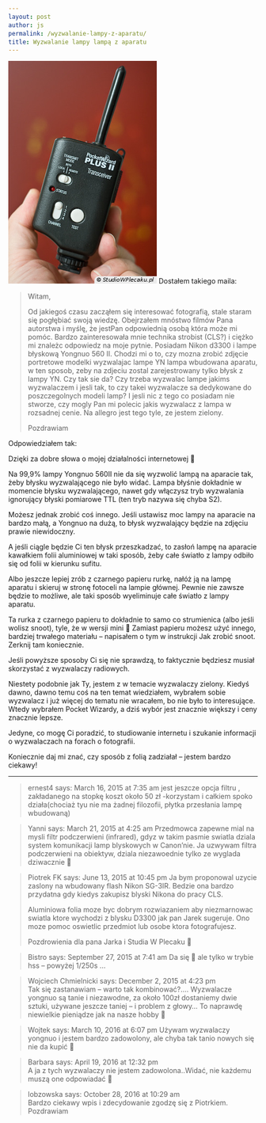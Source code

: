 ```yaml
---
layout: post
author: js
permalink: /wyzwalanie-lampy-z-aparatu/
title: Wyzwalanie lampy lampą z aparatu
---
```

![Pocket Wizard](/assets/img/08-09-26-102.jpg)
Dostałem takiego maila:

> Witam,
> 
> Od jakiegoś czasu zacząłem się interesować fotografią, stale staram się pogłębiać swoją wiedzę. Obejrzałem mnóstwo filmów Pana autorstwa i myślę, że jestPan odpowiednią osobą która może mi pomóc. Bardzo zainteresowała mnie technika strobist (CLS?) i ciężko mi znależc odpowiedz na moje pytnie. Posiadam Nikon d3300 i lampe błyskową Yongnuo 560 II. Chodzi mi o to, czy mozna zrobić zdjęcie portretowe modelki wyzwalajac lampe YN lampa wbudowana aparatu, w ten sposob, zeby na zdjeciu zostal zarejestrowany tylko błysk z lampy YN. Czy tak sie da? Czy trzeba wyzwalac lampe jakims wyzwalaczem i jesli tak, to czy takei wyzwalacze sa dedykowane do poszczegolnych modeli lamp? I jesli nic z tego co posiadam nie stworze, czy mogly Pan mi polecic jakis wyzwalacz z lampa w rozsadnej cenie. Na allegro jest tego tyle, ze jestem zielony.
>
> Pozdrawiam

Odpowiedziałem tak:

Dzięki za dobre słowa o mojej działalności internetowej 🙂

Na 99,9% lampy Yongnuo 560II nie da się wyzwolić lampą na aparacie tak, żeby błysku wyzwalającego nie było widać. Lampa błyśnie dokładnie w momencie błysku wyzwalającego, nawet gdy włączysz tryb wyzwalania ignorujący błyski pomiarowe TTL (ten tryb nazywa się chyba S2).

Możesz jednak zrobić coś innego. Jeśli ustawisz moc lampy na aparacie na bardzo małą, a Yongnuo na dużą, to błysk wyzwalający będzie na zdjęciu prawie niewidoczny.

A jeśli ciągle będzie Ci ten błysk przeszkadzać, to zasłoń lampę na aparacie kawałkiem folii aluminiowej w taki sposób, żeby całe światło z lampy odbiło się od folii w kierunku sufitu.

Albo jeszcze lepiej zrób z czarnego papieru rurkę, nałóż ją na lampę aparatu i skieruj w stronę fotoceli na lampie głównej. Pewnie nie zawsze będzie to możliwe, ale taki sposób wyeliminuje całe światło z lampy aparatu.

Ta rurka z czarnego papieru to dokładnie to samo co strumienica (albo jeśli wolisz snoot), tyle, że w wersji mini 🙂 Zamiast papieru możesz użyć innego, bardziej trwałego materiału – napisałem o tym w instrukcji Jak zrobić snoot. Zerknij tam koniecznie.

Jeśli powyższe sposoby Ci się nie sprawdzą, to faktycznie będziesz musiał skorzystać z wyzwalaczy radiowych.

Niestety podobnie jak Ty, jestem z w temacie wyzwalaczy zielony. Kiedyś dawno, dawno temu coś na ten temat wiedziałem, wybrałem sobie wyzwalacz i już więcej do tematu nie wracałem, bo nie było to interesujące. Wtedy wybrałem Pocket Wizardy, a dziś wybór jest znacznie większy i ceny znacznie lepsze.

Jedyne, co mogę Ci poradzić, to studiowanie internetu i szukanie informacji o wyzwalaczach na forach o fotografii.

Koniecznie daj mi znać, czy sposób z folią zadziałał – jestem bardzo ciekawy!

-----------------

> ernest4 says:
> March 16, 2015 at 7:35 am
> jest jeszcze opcja filtru , zakładanego na stopkę
> koszt około 50 zł -korzystam i całkiem spoko działa(chociaż tyu nie ma żadnej filozofii, płytka przesłania lampę wbudowaną)

> Yanni says:
> March 21, 2015 at 4:25 am	
> Przedmowca zapewne mial na mysli filtr podczerwieni (infrared), gdyz w takim pasmie swiatla dziala system komunikacji lamp blyskowych w Canon’nie. Ja uzwywam filtra podczerwieni na obiektyw, dziala niezawoednie tylko ze wyglada dziwacznie 🙂

> Piotrek FK says:
> June 13, 2015 at 10:45 pm	
> Ja bym proponowal uzycie zaslony na wbudowany flash Nikon SG-3IR. Bedzie ona bardzo przydatna gdy kiedys zakupisz blyski Nikona do pracy CLS.
> 
> Aluminiowa folia moze byc dobrym rozwiazaniem aby niezmarnowac swiatla ktore wychodzi z blysku D3300 jak pan Jarek sugeruje. Ono moze pomoc oswietlic przedmiot lub osobe ktora fotografujesz.
> 
> Pozdrowienia dla pana Jarka i Studia W Plecaku 🙂

> Bistro says:
> September 27, 2015 at 7:41 am	
> Da się 🙂 ale tylko w trybie hss – powyżej 1/250s …

> Wojciech Chmielnicki says:
> December 2, 2015 at 4:23 pm	
> Tak się zastanawiam – warto tak kombinować?…. Wyzwalacze yongnuo są tanie i niezawodne, za około 100zł dostaniemy dwie sztuki, używane jeszcze taniej – i problem z głowy… To naprawdę niewielkie pieniądze jak na nasze hobby 🙂

> Wojtek says:
> March 10, 2016 at 6:07 pm	
> Używam wyzwalaczy yongnuo i jestem bardzo zadowolony, ale chyba tak tanio nowych się nie da kupić 🙂

> Barbara says:
> April 19, 2016 at 12:32 pm	
> A ja z tych wyzwalaczy nie jestem zadowolona..Widać, nie każdemu muszą one odpowiadać 🙂

> lobzowska says:
> October 28, 2016 at 10:29 am	
> Bardzo ciekawy wpis i zdecydowanie zgodzę się z Piotrkiem.
> Pozdrawiam
